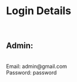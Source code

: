 <h1> Login Details </h1>
<br>
<h2> Admin: </h2><br>
Email: admin@gmail.com <br>
Password: password <br>

